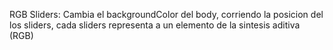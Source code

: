 RGB Sliders: Cambia el backgroundColor del body, corriendo la posicion del los sliders, cada sliders representa a un elemento de la sintesis aditiva (RGB)